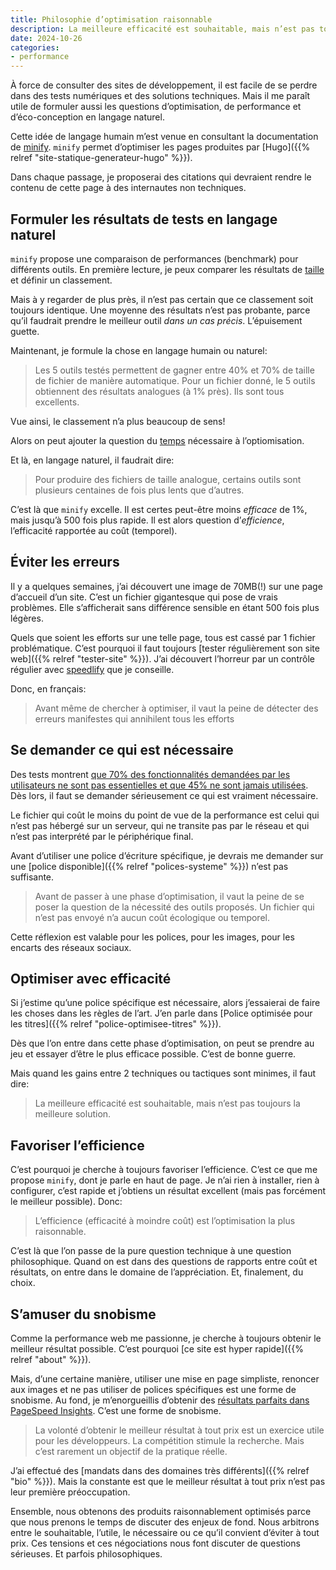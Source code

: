 ```yaml
---
title: Philosophie d’optimisation raisonnable
description: La meilleure efficacité est souhaitable, mais n’est pas toujours la meilleure solution. L’efficience (efficacité à moindre coût) est l’optimisation la plus raisonnable.
date: 2024-10-26
categories:
- performance
---
```


À force de consulter des sites de développement, il est facile de se perdre dans des tests numériques et des solutions techniques.
Mais il me paraît utile de formuler aussi les questions d’optimisation, de performance et d’éco-conception en langage naturel.

Cette idée de langage humain m’est venue en consultant la documentation de [minify](https://github.com/tdewolff/minify).
`minify` permet d’optimiser les pages produites par [Hugo]({{% relref "site-statique-generateur-hugo" %}}).

Dans chaque passage, je proposerai des citations qui devraient rendre le contenu de cette page à des internautes non techniques.

## Formuler les résultats de tests en langage naturel

`minify` propose une comparaison de performances (benchmark) pour différents outils.
En première lecture, je peux comparer les résultats de [taille](https://github.com/tdewolff/minify?tab=readme-ov-file#compression-ratio-lower-is-better) et définir un classement.

Mais à y regarder de plus près, il n’est pas certain que ce classement soit toujours identique.
Une moyenne des résultats n’est pas probante, parce qu’il faudrait prendre le meilleur outil *dans un cas précis*.
L’épuisement guette.

Maintenant, je formule la chose en langage humain ou naturel:

> Les 5 outils testés permettent de gagner entre 40% et 70% de taille de fichier de manière automatique.
> Pour un fichier donné, le 5 outils obtiennent des résultats analogues (à 1% près).
> Ils sont tous excellents.

Vue ainsi, le classement n’a plus beaucoup de sens!

Alors on peut ajouter la question du [temps](https://github.com/tdewolff/minify?tab=readme-ov-file#time-lower-is-better) nécessaire à l’optiomisation.

Et là, en langage naturel, il faudrait dire:

> Pour produire des fichiers de taille analogue, certains outils sont plusieurs centaines de fois plus lents que d’autres.

C’est là que `minify` excelle.
Il est certes peut-être moins *efficace* de 1%, mais jusqu’à 500 fois plus rapide.
Il est alors question d’*efficience*, l’efficacité rapportée au coût (temporel).

## Éviter les erreurs

Il y a quelques semaines, j’ai découvert une image de 70MB(!) sur une page d’accueil d’un site.
C’est un fichier gigantesque qui pose de vrais problèmes.
Elle s’afficherait sans différence sensible en étant 500 fois plus légères.

Quels que soient les efforts sur une telle page, tous est cassé par 1 fichier problématique.
C’est pourquoi il faut toujours [tester régulièrement son site web]({{% relref "tester-site" %}}).
J’ai découvert l’horreur par un contrôle régulier avec [speedlify](https://www.speedlify.dev/) que je conseille.

Donc, en français:

> Avant même de chercher à optimiser, il vaut la peine de détecter des erreurs manifestes qui annihilent tous les efforts

## Se demander ce qui est nécessaire

Des tests montrent [que 70% des fonctionnalités demandées par les utilisateurs ne sont pas essentielles et que 45% ne sont jamais utilisées](https://github.com/cnumr/best-practices/blob/main/chapters/BP_001_fr.md).
Dès lors, il faut se demander sérieusement ce qui est vraiment nécessaire.

Le fichier qui coût le moins du point de vue de la performance est celui qui n’est pas hébergé sur un serveur, qui ne transite pas par le réseau et qui n’est pas interprété par le périphérique final.

Avant d’utiliser une police d’écriture spécifique, je devrais me demander sur une [police disponible]({{% relref "polices-systeme" %}}) n’est pas suffisante.

> Avant de passer à une phase d’optimisation, il vaut la peine de se poser la question de la nécessité des outils proposés.
> Un fichier qui n’est pas envoyé n’a aucun coût écologique ou temporel.

Cette réflexion est valable pour les polices, pour les images, pour les encarts des réseaux sociaux.

## Optimiser avec efficacité

Si j’estime qu’une police spécifique est nécessaire, alors j’essaierai de faire les choses dans les règles de l’art.
J’en parle dans [Police optimisée pour les titres]({{% relref "police-optimisee-titres" %}}).

Dès que l’on entre dans cette phase d’optimisation, on peut se prendre au jeu et essayer d’être le plus efficace possible.
C’est de bonne guerre.

Mais quand les gains entre 2 techniques ou tactiques sont minimes, il faut dire:

> La meilleure efficacité est souhaitable, mais n’est pas toujours la meilleure solution.

## Favoriser l’efficience

C’est pourquoi je cherche à toujours favoriser l’efficience.
C’est ce que me propose `minify`, dont je parle en haut de page.
Je n’ai rien à installer, rien à configurer, c’est rapide et j’obtiens un résultat excellent (mais pas forcément le meilleur possible).
Donc:

> L’efficience (efficacité à moindre coût) est l’optimisation la plus raisonnable.

C’est là que l’on passe de la pure question technique à une question philosophique.
Quand on est dans des questions de rapports entre coût et résultats, on entre dans le domaine de l’appréciation.
Et, finalement, du choix.

## S’amuser du snobisme

Comme la performance web me passionne, je cherche à toujours obtenir le meilleur résultat possible.
C’est pourquoi [ce site est hyper rapide]({{% relref "about" %}}).

Mais, d’une certaine manière, utiliser une mise en page simpliste, renoncer aux images et ne pas utiliser de polices spécifiques est une forme de snobisme.
Au fond, je m’enorgueillis d’obtenir des [résultats parfaits dans PageSpeed Insights](https://pagespeed.web.dev/analysis/https-nicolasfriedli-ch/zdziqsc5vj?form_factor=mobile).
C’est une forme de snobisme.

> La volonté d’obtenir le meilleur résultat à tout prix est un exercice utile pour les développeurs.
> La compétition stimule la recherche.
> Mais c’est rarement un objectif de la pratique réelle.

J’ai effectué des [mandats dans des domaines très différents]({{% relref "bio" %}}).
Mais la constante est que le meilleur résultat à tout prix n’est pas leur première préoccupation.

Ensemble, nous obtenons des produits raisonnablement optimisés parce que nous prenons le temps de discuter des enjeux de fond.
Nous arbitrons entre le souhaitable, l’utile, le nécessaire ou ce qu’il convient d’éviter à tout prix.
Ces tensions et ces négociations nous font discuter de questions sérieuses.
Et parfois philosophiques.
